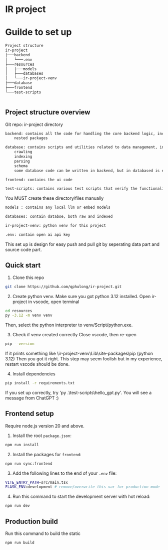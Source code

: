 # IR project
# Guilde to set up 
```bash
Project structure
ir-project
├───backend
│   └───.env
├───resources
│   ├───models
│   ├───databases
│   └───ir-project-venv
├───database
├───frontend
└───test-scripts



```
## Project structure overview

Git repo: ir-project directory
```bash
backend: contains all the code for handling the core backend logic, include:
    nested packages

database: contains scripts and utilities related to data management, include:
    crawling
    indexing
    parsing
    schema
    some database code can be written in backend, but in databased is encourage

frontend: contains the ui code

test-scripts: contains various test scripts that verify the functionality of different parts of the project
```
You MUST create these directory/files manually
```bash
models : contains any local llm or embed models

databases: contain databse, both raw and indexed

ir-project-venv: python venv for this project

.env: contain open ai api key
```

This set up is design for easy push and pull git by seperating data part and source code part.

## Quick start

1. Clone this repo
```bash
git clone https://github.com/qphulong/ir-project.git
```
2. Create python venv. Make sure you got python 3.12 installed.
Open ir-project in vscode, open terminal
```bash
cd resources
py -3.12 -m venv venv
``` 
Then, select the python interpreter to venv/Script/python.exe.

3. Check if venv created correctly 
Close vscode, then re-open
```bash
pip --version
```
If it prints something like \ir-project-venv\Lib\site-packages\pip (python 3.12)
Then you got it right.
This step may seem foolish but in my experience, restart vscode should be done.

4. Install dependencies
```bash
pip install -r requirements.txt
```

If you set up correctly, try 'py .\test-scripts\hello_gpt.py'. You will see a message from ChatGPT :)

## Frontend setup
Require node.js version 20 and above.

1. Install the root `package.json`:
```bash
npm run install
```

2. Install the packages for `frontend`:
```bash
npm run sync:frontend
```

3. Add the following lines to the end of your `.env` file:
```bash
VITE_ENTRY_PATH=src/main.tsx
FLASK_ENV=development # remove/overwrite this var for production mode 
```

4. Run this command to start the development server with hot reload:
```bash
npm run dev
```

## Production build
Run this command to build the static 
```bash
npm run build
```

